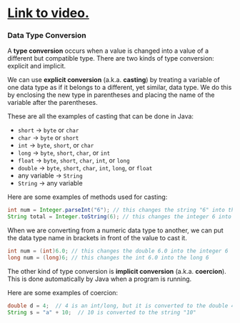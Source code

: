 # [Link to video.](https://www.youtube.com/watch?v=yK1uzGJ8Ey4&list=PLVD25niNi0BkgQHyEFkuuBp_IQ4q67jIC)

### Data Type Conversion

A **type conversion** occurs when a value is changed into a value of a different but compatible type. There are two kinds of type conversion: explicit and implicit.

We can use **explicit conversion** (a.k.a. **casting**) by treating a variable of one data type as if it belongs to a different, yet similar, data type. We do this by enclosing the new type in parentheses and placing the name of the variable after the parentheses.

These are all the examples of casting that can be done in Java:

* `short` → `byte` or `char`
* `char` → `byte` or `short`
* `int` → `byte`, `short`, or `char`
* `long` → `byte`, `short`, `char`, or `int`
* `float` → `byte`, `short`, `char`, `int`, or `long`
* `double` → `byte`, `short`, `char`, `int`, `long`, or `float`
* any variable → `String`
* `String` → any variable

Here are some examples of methods used for casting:

```java
int num = Integer.parseInt("6"); // this changes the string "6" into the integer 6
String total = Integer.toString(6); // this changes the integer 6 into the string "6"
```

When we are converting from a numeric data type to another, we can put the data type name in brackets in front of the value to cast it.

```java
int num = (int)6.0; // this changes the double 6.0 into the integer 6
long num = (long)6; // this changes the int 6.0 into the long 6
```

The other kind of type conversion is **implicit conversion** (a.k.a. **coercion**). This is done automatically by Java when a program is running.

Here are some examples of coercion:

```java
double d = 4;  // 4 is an int/long, but it is converted to the double 4.0
String s = "a" + 10;  // 10 is converted to the string "10"
```

